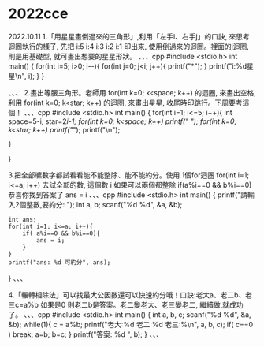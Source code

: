 # 2022cce
2022.10.11
1.「用星星畫倒過來的三角形」,利用「左手i、右手j」的口訣, 來思考迴圈執行的樣子, 先把 i:5 i:4 i:3 i:2 i:1 印出來, 使用倒過來的迴圈。裡面的j迴圈, 則是用基礎型, 就可畫出想要的星星形狀。
、、、cpp
#include <stdio.h>
int main()
{
    for(int i=5; i>0; i--){
        for(int j=0; j<i; j++){
            printf("*");
            }
        printf("i:%d星星\n", i);
    }
}

、、、
2.畫出等腰三角形。老師用 for(int k=0; k<space; k++) 的迴圈, 來畫出空格, 利用 for(int k=0; k<star; k++) 的迴圈, 來畫出星星, 收尾時印跳行。下周要考這個！
、、、cpp
#include <stdio.h>
int main()
{
    for(int i=1; i<=5; i++){
        int space=5-i, star=2*i-1;
        for(int k=0; k<space; k++) printf(" ");
        for(int k=0; k<star; k++) printf("*");
        printf("\n");

    }
}

3.把全部皫數字都試看看能不能整除、能不能約分。使用 1個for迴圈 for(int i=1; i<=a; i++) 去試全部的數, 這個數 i 如果可以兩個都整除 if(a%i==0 && b%i==0) 恭喜你找到答案了 ans = i
、、、cpp
#include <stdio.h>
int main()
{
    printf("請輸入2個整數,要約分: ");
    int a, b;
    scanf("%d %d", &a, &b);

    int ans;
    for(int i=1; i<=a; i++){
        if( a%i==0 && b%i==0){
            ans = i;
        }
    }
    printf("ans: %d 可約分", ans);
}
、、、

4.「輾轉相除法」可以找最大公因數還可以快速約分哦！口訣:老大a、老二b、老三c=a%b 如果是0 則老二b是答案。老二變老大、老三變老二, 繼續做,就成功了。
、、、cpp
#include <stdio.h>
int main()
{
    int a, b, c;
    scanf("%d %d", &a, &b);
    while(1){
        c = a%b;
        printf("老大:%d 老二:%d 老三:%\n", a, b, c);
        if( c==0 ) break;
        a=b;
        b=c;
    }
    printf("答案: %d ", b);
}
、、、
